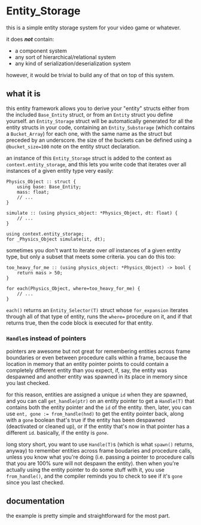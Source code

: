 Entity_Storage
==============

this is a simple entity storage system for your video game or whatever.

it does ***not*** contain:

 - a component system
 - any sort of hierarchical/relational system
 - any kind of serialization/deserialization system

however, it would be trivial to build any of that on top of this system.


what it is
----------

this entity framework allows you to derive your "entity" structs either from the
included `Base_Entity` struct, or from an `Entity` struct you define yourself.
an `Entity_Storage` struct will be automatically generated for all the entity
structs in your code, containing an `Entity_Substorage` (which contains a
`Bucket_Array`) for each one, with the same name as the struct but preceded by
an underscore. the size of the buckets can be defined using a `@bucket_size=100`
note on the entity struct declaration.

an instance of this `Entity_Storage` struct is added to the context as
`context.entity_storage`, and this lets you write code that iterates over all
instances of a given entity type very easily:

```
Physics_Object :: struct {
    using base: Base_Entity;
    mass: float;
    // ...
}

simulate :: (using physics_object: *Physics_Object, dt: float) {
    // ...
}

using context.entity_storage;
for _Physics_Object simulate(it, dt);
```

sometimes you don't want to iterate over *all* instances of a given entity type,
but only a subset that meets some criteria. you can do this too:

```
too_heavy_for_me :: (using physics_object: *Physics_Object) -> bool {
    return mass > 50;
}

for each(Physics_Object, where=too_heavy_for_me) {
    // ...
}
```

`each()` returns an `Entity_Selector(T)` struct whose `for_expansion` iterates
through all of that type of entity, runs the `where=` procedure on it, and if
that returns true, then the code block is executed for that entity.


### `Handle`s instead of pointers

pointers are awesome but not great for remembering entities across frame
boundaries or even between procedure calls within a frame, because the location
in memory that an entity pointer points to could contain a completely different
entity than you expect, if, say, the entity was despawned and another entity was
spawned in its place in memory since you last checked.

for this reason, entities are assigned a unique `id` when they are spawned, and
you can call `get_handle(ptr)` on an entity pointer to get a `Handle(T)` that
contains both the entity pointer and the `id` of the entity. then, later, you
can use `ent, gone := from_handle(hnd)` to get the entity pointer back, along
with a `gone` boolean that's true if the entity has been despawned (deactivated
or cleaned up), or if the entity that's now in that pointer has a different
`id`. basically, if the entity is *`gone`*.

long story short, you want to use `Handle(T)`s (which is what `spawn()` returns,
anyway) to remember entities across frame boudaries and procedure calls, unless
you know what you're doing (i.e. passing a pointer to procedure calls that you
are 100% sure will not despawn the entity). then when you're actually using the
entity pointer to do some stuff with it, you use `from_handle()`, and the
compiler reminds you to check to see if it's `gone` since you last checked.


documentation
-------------

the example is pretty simple and straightforward for the most part.
